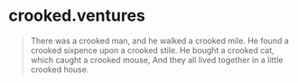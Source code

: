 # crooked.ventures

> There was a crooked man, and he walked a crooked mile.
> He found a crooked sixpence upon a crooked stile.
> He bought a crooked cat, which caught a crooked mouse,
> And they all lived together in a little crooked house.
